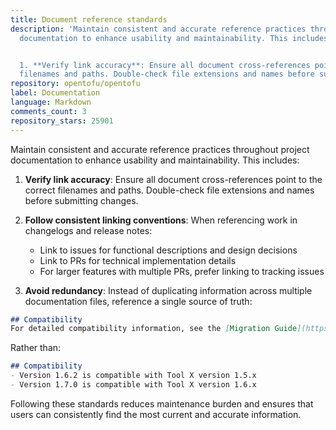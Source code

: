 ```yaml
---
title: Document reference standards
description: 'Maintain consistent and accurate reference practices throughout project
  documentation to enhance usability and maintainability. This includes:


  1. **Verify link accuracy**: Ensure all document cross-references point to the correct
  filenames and paths. Double-check file extensions and names before submitting changes.'
repository: opentofu/opentofu
label: Documentation
language: Markdown
comments_count: 3
repository_stars: 25901
---
```


Maintain consistent and accurate reference practices throughout project documentation to enhance usability and maintainability. This includes:

1. **Verify link accuracy**: Ensure all document cross-references point to the correct filenames and paths. Double-check file extensions and names before submitting changes.

2. **Follow consistent linking conventions**: When referencing work in changelogs and release notes:
   - Link to issues for functional descriptions and design decisions
   - Link to PRs for technical implementation details
   - For larger features with multiple PRs, prefer linking to tracking issues

3. **Avoid redundancy**: Instead of duplicating information across multiple documentation files, reference a single source of truth:

```markdown
## Compatibility
For detailed compatibility information, see the [Migration Guide](https://example.org/docs/migration/).
```

Rather than:
```markdown
## Compatibility
- Version 1.6.2 is compatible with Tool X version 1.5.x
- Version 1.7.0 is compatible with Tool X version 1.6.x
```

Following these standards reduces maintenance burden and ensures that users can consistently find the most current and accurate information.